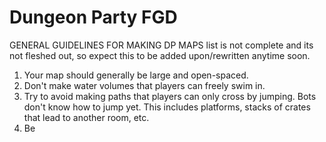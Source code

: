 # Dungeon Party FGD
 
GENERAL GUIDELINES FOR MAKING DP MAPS
list is not complete and its not fleshed out, so expect this to be added upon/rewritten anytime soon.


1. Your map should generally be large and open-spaced.
1. Don't make water volumes that players can freely swim in.
2. Try to avoid making paths that players can only cross by jumping. Bots don't know how to jump yet. This includes platforms, stacks of crates that lead to another room, etc.
3. Be 